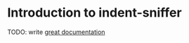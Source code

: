 # Introduction to indent-sniffer

TODO: write [great documentation](http://jacobian.org/writing/what-to-write/)
